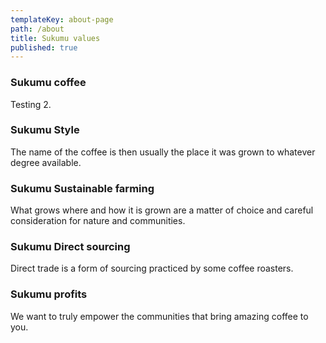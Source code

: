 ```yaml
---
templateKey: about-page
path: /about
title: Sukumu values
published: true
---
```

### Sukumu coffee
Testing 2.

### Sukumu Style
The name of the coffee is then usually the place it was grown to whatever degree available.

### Sukumu Sustainable farming
What grows where and how it is grown are a matter of choice and careful consideration for nature and communities.

### Sukumu Direct sourcing
Direct trade is a form of sourcing practiced by some coffee roasters. 

### Sukumu profits
We want to truly empower the communities that bring amazing coffee to you.
